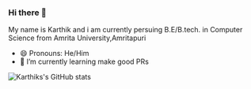 ### Hi there 👋
My name is Karthik and i am 
currently persuing B.E/B.tech. in Computer Science from Amrita University,Amritapuri
- 😄 Pronouns: He/Him
- 🌱 I’m currently learning make good PRs

<!--[![Karthiks's GitHub stats](https://github-readme-stats.vercel.app/api?username=Karthik-PM)](https://github.com/Karthik-PM/github-readme-stats)-->
![Karthiks's GitHub stats](https://github-readme-stats.vercel.app/api?username=Karthik-PM&show_icons=true)

<!--
**Karthik-PM/Karthik-PM** is a ✨ _special_ ✨ repository because its `README.md` (this file) appears on your GitHub profile.

Here are some ideas to get you started:

- 🔭 I’m currently working on ...
- 🌱 I’m currently learning make good PRs
- 👯 I’m looking to collaborate on ...
- 🤔 I’m looking for help with ...
- 💬 Ask me about ...
- 📫 How to reach me: ...
- 😄 Pronouns: He/Him
- ⚡ Fun fact: ...
-->

